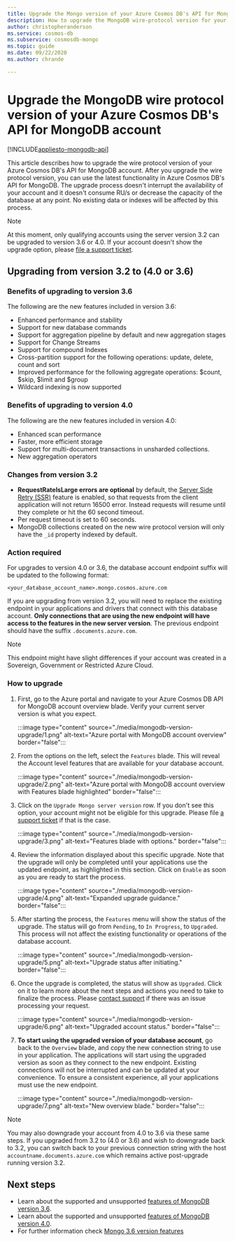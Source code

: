 ```yaml
---
title: Upgrade the Mongo version of your Azure Cosmos DB's API for MongoDB account
description: How to upgrade the MongoDB wire-protocol version for your existing Azure Cosmos DB's API for MongoDB accounts seamlessly
author: christopheranderson
ms.service: cosmos-db
ms.subservice: cosmosdb-mongo
ms.topic: guide
ms.date: 09/22/2020
ms.author: chrande

---
```


# Upgrade the MongoDB wire protocol version of your Azure Cosmos DB's API for MongoDB account
[!INCLUDE[appliesto-mongodb-api](includes/appliesto-mongodb-api.md)]

This article describes how to upgrade the wire protocol version of your Azure Cosmos DB's API for MongoDB account. After you upgrade the wire protocol version, you can use the latest functionality in Azure Cosmos DB's API for MongoDB. The upgrade process doesn't interrupt the availability of your account and it doesn't consume RU/s or decrease the capacity of the database at any point. No existing data or indexes will be affected by this process.

>[!Note]
> At this moment, only qualifying accounts using the server version 3.2 can be upgraded to version 3.6 or 4.0. If your account doesn't show the upgrade option, please [file a support ticket](https://portal.azure.com/?#blade/Microsoft_Azure_Support/HelpAndSupportBlade).

## Upgrading from version 3.2 to (4.0 or 3.6)

### Benefits of upgrading to version 3.6

The following are the new features included in version 3.6:
- Enhanced performance and stability
- Support for new database commands
- Support for aggregation pipeline by default and new aggregation stages
- Support for Change Streams
- Support for compound Indexes
- Cross-partition support for the following operations: update, delete, count and sort
- Improved performance for the following aggregate operations: $count, $skip, $limit and $group
- Wildcard indexing is now supported

### Benefits of upgrading to version 4.0

The following are the new features included in version 4.0:
- Enhanced scan performance
- Faster, more efficient storage
- Support for multi-document transactions in unsharded collections.
- New aggregation operators

### Changes from version 3.2

- **RequestRateIsLarge errors are optional** by default, the [Server Side Retry (SSR)](prevent-rate-limiting-errors.md)  feature is enabled, so that requests from the client application will not return 16500 error. Instead requests will resume until they complete or hit the 60 second timeout.
- Per request timeout is set to 60 seconds.
- MongoDB collections created on the new wire protocol version will only have the `_id` property indexed by default.

### Action required

For upgrades to version 4.0 or 3.6, the database account endpoint suffix will be updated to the following format:

```
<your_database_account_name>.mongo.cosmos.azure.com
```

If you are upgrading from version 3.2, you will need to replace the existing endpoint in your applications and drivers that connect with this database account. **Only connections that are using the new endpoint will have access to the features in the new server version**. The previous endpoint should have the suffix `.documents.azure.com`.

>[!Note]
> This endpoint might have slight differences if your account was created in a Sovereign, Government or Restricted Azure Cloud.

### How to upgrade

1. First, go to the Azure portal and navigate to your Azure Cosmos DB API for MongoDB account overview blade. Verify your current server version is what you expect.

    :::image type="content" source="./media/mongodb-version-upgrade/1.png" alt-text="Azure portal with MongoDB account overview" border="false":::

2. From the options on the left, select the `Features` blade. This will reveal the Account level features that are available for your database account.

    :::image type="content" source="./media/mongodb-version-upgrade/2.png" alt-text="Azure portal with MongoDB account overview with Features blade highlighted" border="false":::

3. Click on the `Upgrade Mongo server version` row. If you don't see this option, your account might not be eligible for this upgrade. Please file [a support ticket](https://portal.azure.com/?#blade/Microsoft_Azure_Support/HelpAndSupportBlade) if that is the case.

    :::image type="content" source="./media/mongodb-version-upgrade/3.png" alt-text="Features blade with options." border="false":::

4. Review the information displayed about this specific upgrade. Note that the upgrade will only be completed until your applications use the updated endpoint, as highlighted in this section. Click on `Enable` as soon as you are ready to start the process.

    :::image type="content" source="./media/mongodb-version-upgrade/4.png" alt-text="Expanded upgrade guidance." border="false":::

5. After starting the process, the `Features` menu will show the status of the upgrade. The status will go from `Pending`, to `In Progress`, to `Upgraded`. This process will not affect the existing functionality or operations of the database account.

    :::image type="content" source="./media/mongodb-version-upgrade/5.png" alt-text="Upgrade status after initiating." border="false":::

6. Once the upgrade is completed, the status will show as `Upgraded`. Click on it to learn more about the next steps and actions you need to take to finalize the process. Please [contact support](https://azure.microsoft.com/en-us/support/create-ticket/) if there was an issue processing your request.

    :::image type="content" source="./media/mongodb-version-upgrade/6.png" alt-text="Upgraded account status." border="false":::

7. **To start using the upgraded version of your database account**, go back to the `Overview` blade, and copy the new connection string to use in your application. The applications will start using the upgraded version as soon as they connect to the new endpoint. Existing connections will not be interrupted and can be updated at your convenience. To ensure a consistent experience, all your applications must use the new endpoint.

    :::image type="content" source="./media/mongodb-version-upgrade/7.png" alt-text="New overview blade." border="false":::

>[!Note]
> You may also downgrade your account from 4.0 to 3.6 via these same steps. If you upgraded from 3.2 to (4.0 or 3.6) and wish to downgrade back to 3.2, you can switch back to your previous connection string with the host `accountname.documents.azure.com` which remains active post-upgrade running version 3.2.


## Next steps

- Learn about the supported and unsupported [features of MongoDB version 3.6](mongodb-feature-support-36.md).
- Learn about the supported and unsupported [features of MongoDB version 4.0](mongodb-feature-support-40.md).
- For further information check [Mongo 3.6 version features](https://devblogs.microsoft.com/cosmosdb/azure-cosmos-dbs-api-for-mongodb-now-supports-server-version-3-6/)
